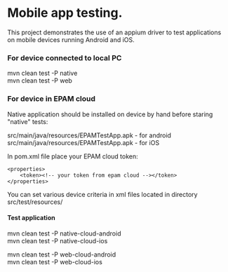 # Mobile app testing.

This project demonstrates the use of an appium driver to test applications 
on mobile devices running Android and iOS.

### For device connected to local PC  
mvn clean test -P native   
mvn clean test -P web

### For device in EPAM cloud
  
Native application should be installed on device by hand before staring "native" tests:  

src/main/java/resources/EPAMTestApp.apk - for android  
src/main/java/resources/EPAMTestApp.apk - for iOS  

In pom.xml file place your EPAM cloud token:
````
<properties>
    <token><!-- your token from epam cloud --></token>
</properties>
````

You can set various device criteria in xml files located in directory  
src/test/resources/

#### Test application
mvn clean test -P native-cloud-android  
mvn clean test -P native-cloud-ios

mvn clean test -P web-cloud-android  
mvn clean test -P web-cloud-ios



